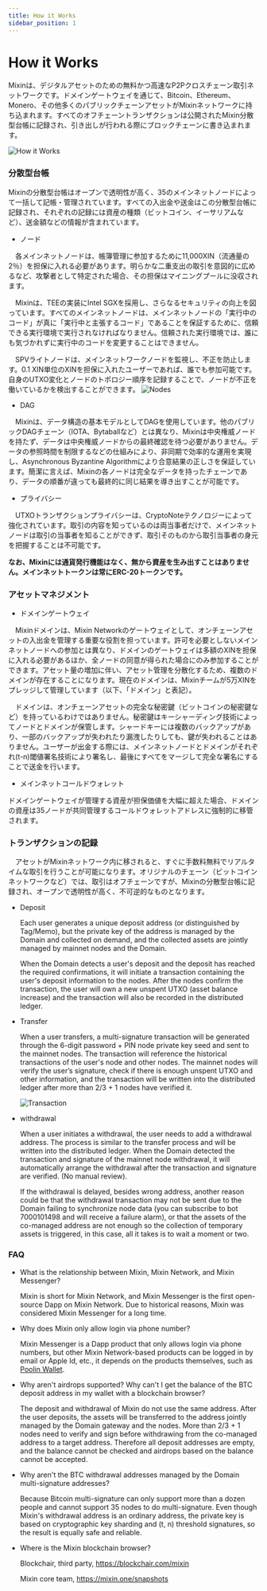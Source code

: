 ```yaml
---
title: How it Works
sidebar_position: 1
---
```


# How it Works

Mixinは、デジタルアセットのための無料かつ高速なP2Pクロスチェーン取引ネットワークです。ドメインゲートウェイを通じて、Bitcoin、Ethereum、Monero、その他多くのパブリックチェーンアセットがMixinネットワークに持ち込まれます。すべてのオフチェーントランザクションは公開されたMixin分散型台帳に記録され、引き出しが行われる際にブロックチェーンに書き込まれます。


![How it Works](./how-it-works.svg)

### 分散型台帳

Mixinの分散型台帳はオープンで透明性が高く、35のメインネットノードによって一括して記帳・管理されています。すべての入出金や送金はこの分散型台帳に記録され、それぞれの記録には資産の種類（ビットコイン、イーサリアムなど）、送金額などの情報が含まれています。

- ノード
 
　各メインネットノードは、帳簿管理に参加するために11,000XIN（流通量の2％）を担保に入れる必要があります。明らかな二重支出の取引を意図的に広めるなど、攻撃者として特定された場合、その担保はマイニングプールに没収されます。

　Mixinは、TEEの実装にIntel SGXを採用し、さらなるセキュリティの向上を図っています。すべてのメインネットノードは、メインネットノードの「実行中のコード」が真に「実行中と主張するコード」であることを保証するために、信頼できる実行環境で実行されなければなりません。信頼された実行環境では、誰にも気づかれずに実行中のコードを変更することはできません。

　SPVライトノードは、メインネットワークノードを監視し、不正を防止します。0.1 XIN単位のXINを担保に入れたユーザーであれば、誰でも参加可能です。自身のUTXO変化とノードのトポロジー順序を記録することで、ノードが不正を働いているかを検出することができます。
  ![Nodes](./how-it-works-nodes.svg)

- DAG

　Mixinは、データ構造の基本モデルとしてDAGを使用しています。他のパブリックDAGチェーン（IOTA、Bytaballなど）とは異なり、Mixinは中央権威ノードを持たず、データは中央権威ノードからの最終確認を待つ必要がありません。データの参照時間を制限するなどの仕組みにより、非同期で効率的な運用を実現し、Asynchronous Byzantine Algorithmにより合意結果の正しさを保証しています。簡潔に言えば、Mixinの各ノードは完全なデータを持ったチェーンであり、データの順番が違っても最終的に同じ結果を導き出すことが可能です。
 
- プライバシー

　UTXOトランザクションプライバシーは、CryptoNoteテクノロジーによって強化されています。取引の内容を知っているのは両当事者だけで、メインネットノードは取引の当事者を知ることができず、取引そのものから取引当事者の身元を把握することは不可能です。

  **なお、Mixinには通貨発行機能はなく、無から資産を生み出すことはありません。メインネットトークンは常にERC-20トークンです。**

### アセットマネジメント

- ドメインゲートウェイ

　Mixinドメインは、Mixin Networkのゲートウェイとして、オンチェーンアセットの入出金を管理する重要な役割を担っています。許可を必要としないメインネットノードへの参加とは異なり、ドメインのゲートウェイは多額のXINを担保に入れる必要があるほか、全ノードの同意が得られた場合にのみ参加することができます。アセット量の増加に伴い、アセット管理を分散化するため、複数のドメインが存在することになります。現在のドメインは、Mixinチームが5万XINをプレッジして管理しています（以下、「ドメイン」と表記）。

　ドメインは、オンチェーンアセットの完全な秘密鍵（ビットコインの秘密鍵など）を持っているわけではありません。秘密鍵はキーシャーディング技術によってノードとドメインが保管します。シャードキーには複数のバックアップがあり、一部のバックアップが失われたり漏洩したりしても、鍵が失われることはありません。ユーザーが出金する際には、メインネットノードとドメインがそれぞれ(t-n)閾値署名技術により署名し、最後にすべてをマージして完全な署名にすることで送金を行います。

- メインネットコールドウォレット

ドメインゲートウェイが管理する資産が担保価値を大幅に超えた場合、ドメインの資産は35ノードが共同管理するコールドウォレットアドレスに強制的に移管されます。


### トランザクションの記録

　アセットがMixinネットワーク内に移されると、すぐに手数料無料でリアルタイムな取引を行うことが可能になります。オリジナルのチェーン（ビットコインネットワークなど）では、取引はオフチェーンですが、Mixinの分散型台帳に記録され、オープンで透明性が高く、不可逆的なものとなります。

- Deposit

  Each user generates a unique deposit address (or distinguished by Tag/Memo), but the private key of the address is managed by the Domain and collected on demand, and the collected assets are jointly managed by mainnet nodes and the Domain.

  When the Domain detects a user's deposit and the deposit has reached the required confirmations, it will initiate a transaction containing the user's deposit information to the nodes. After the nodes confirm the transaction, the user will own a new unspent UTXO (asset balance increase) and the transaction will also be recorded in the distributed ledger.

- Transfer

  When a user transfers, a multi-signature transaction will be generated through the 6-digit password + PIN node private key seed and sent to the mainnet nodes. The transaction will reference the historical transactions of the user's node and other nodes. The mainnet nodes will verify the user’s signature, check if there is enough unspent UTXO and other information, and the transaction will be written into the distributed ledger after more than 2/3 + 1 nodes have verified it.

  ![Transaction](./full-node-transaction.png)

- withdrawal

  When a user initiates a withdrawal, the user needs to add a withdrawal address. The process is similar to the transfer process and will be written into the distributed ledger. When the Domain detected the transaction and signature of the mainnet node withdrawal, it will automatically arrange the withdrawal after the transaction and signature are verified. (No manual review).

  If the withdrawal is delayed, besides wrong address, another reason could be that the withdrawal transaction may not be sent due to the Domain failing to synchronize node data (you can subscribe to bot 7000101498 and will receive a failure alarm), or that the assets of the co-managed address are not enough so the collection of temporary assets is triggered, in this case, all it takes is to wait a moment or two.

### FAQ

- What is the relationship between Mixin, Mixin Network, and Mixin Messenger?
  
  Mixin is short for Mixin Network, and Mixin Messenger is the first open-source Dapp on Mixin Network. Due to historical reasons, Mixin was considered Mixin Messenger for a long time.

- Why does Mixin only allow login via phone number?

  Mixin Messenger is a Dapp product that only allows login via phone numbers, but other Mixin Network-based products can be logged in by email or Apple Id, etc., it depends on the products themselves, such as [Poolin Wallet](http://poolin.fi).  

- Why aren't airdrops supported? Why can't I get the balance of the BTC deposit address in my wallet with a blockchain browser?

  The deposit and withdrawal of Mixin do not use the same address. After the user deposits, the assets will be transferred to the address jointly managed by the Domain gateway and the nodes. More than 2/3 + 1 nodes need to verify and sign before withdrawing from the co-managed address to a target address. Therefore all deposit addresses are empty, and the balance cannot be checked and airdrops based on the balance cannot be accepted.
  
- Why aren't the BTC withdrawal addresses managed by the Domain multi-signature addresses?

  Because Bitcoin multi-signature can only support more than a dozen people and cannot support 35 nodes to do multi-signature. Even though Mixin's withdrawal address is an ordinary address, the private key is based on cryptographic key sharding and (t, n) threshold signatures, so the result is equally safe and reliable.

- Where is the Mixin blockchain browser?

  Blockchair, third party, https://blockchair.com/mixin

  Mixin core team, https://mixin.one/snapshots
